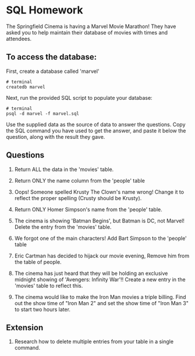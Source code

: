 # SQL Homework

The Springfield Cinema is having a Marvel Movie Marathon! They have asked you to help maintain their database of movies with times and attendees.

## To access the database:

First, create a database called 'marvel'

```
# terminal
createdb marvel
```

Next, run the provided SQL script to populate your database:

```
# terminal
psql -d marvel -f marvel.sql
```

Use the supplied data as the source of data to answer the questions. Copy the SQL command you have used to get the answer, and paste it below the question, along with the result they gave.

## Questions

1.  Return ALL the data in the 'movies' table.
<!-- SELECT * FROM movies; -->
2.  Return ONLY the name column from the 'people' table
<!-- SELECT name FROM people -->
3.  Oops! Someone spelled Krusty The Clown's name wrong! Change it to reflect the proper spelling (Crusty should be Krusty).
<!-- UPDATE people SET name = 'Krusty the Clown' WHERE name = 'Crusty the Clown'; -->
4.  Return ONLY Homer Simpson's name from the 'people' table.
<!-- SELECT name FROM people WHERE name = 'Homer Simpson'; -->
5.  The cinema is showing 'Batman Begins', but Batman is DC, not Marvel! Delete the entry from the 'movies' table.
<!-- DELETE FROM movies WHERE title = 'Batman Begins'; -->
6.  We forgot one of the main characters! Add Bart Simpson to the 'people' table
<!-- INSERT INTO people (name) VALUES ('Bart Simpson'); -->
7.  Eric Cartman has decided to hijack our movie evening, Remove him from the table of people.
<!-- DELETE FROM people WHERE name = 'Eric Cartman'; -->
8.  The cinema has just heard that they will be holding an exclusive midnight showing of 'Avengers: Infinity War'!! Create a new entry in the 'movies' table to reflect this.
<!-- INSERT INTO movies (title, year, show_time) VALUES ('Avengers: Infinity War', 2018, '00:00'); -->
9.  The cinema would like to make the Iron Man movies a triple billing. Find out the show time of "Iron Man 2" and set the show time of "Iron Man 3" to start two hours later.
<!-- UPDATE movies SET show_time = '20:45' WHERE title = 'Iron Man 3'; -->

## Extension

1.  Research how to delete multiple entries from your table in a single command.

